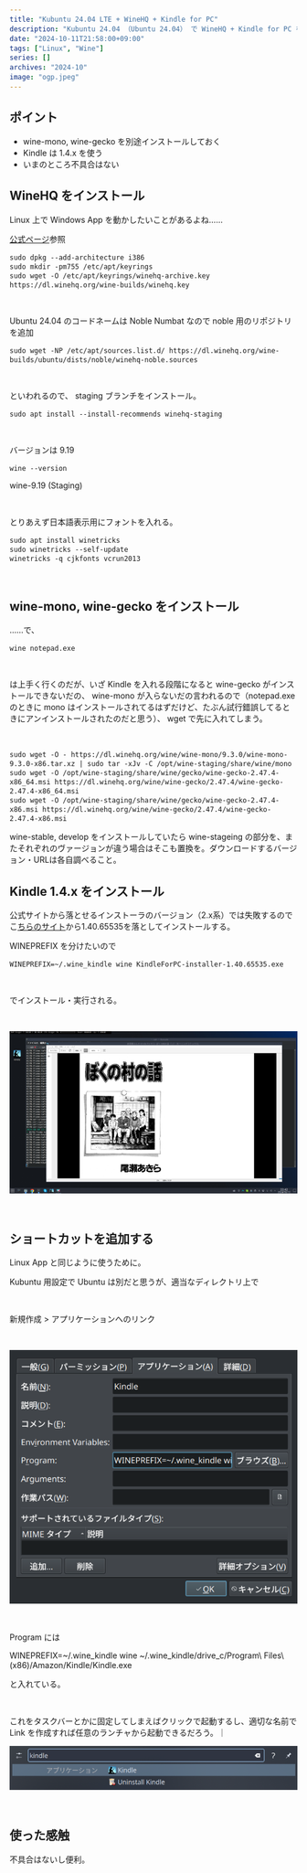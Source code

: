 ```yaml
---
title: "Kubuntu 24.04 LTE + WineHQ + Kindle for PC"
description: "Kubuntu 24.04 （Ubuntu 24.04） で WineHQ + Kindle for PC をインストールする手順 "
date: "2024-10-11T21:58:00+09:00"
tags: ["Linux", "Wine"]
series: []
archives: "2024-10"
image: "ogp.jpeg"
---
```



## ポイント

- wine-mono, wine-gecko を別途インストールしておく
- Kindle は 1.4.x  を使う
- いまのところ不具合はない

## WineHQ をインストール

Linux 上で Windows App を動かしたいことがあるよね……

[公式ページ](https://gitlab.winehq.org/wine/wine/-/wikis/Debian-Ubuntu)参照


```shell
sudo dpkg --add-architecture i386
sudo mkdir -pm755 /etc/apt/keyrings
sudo wget -O /etc/apt/keyrings/winehq-archive.key https://dl.winehq.org/wine-builds/winehq.key

```

<br/>

Ubuntu 24.04 のコードネームは Noble Numbat なので noble 用のリポジトリを追加


```shell
sudo wget -NP /etc/apt/sources.list.d/ https://dl.winehq.org/wine-builds/ubuntu/dists/noble/winehq-noble.sources
```

<br/>

といわれるので、 staging ブランチをインストール。


```shell
sudo apt install --install-recommends winehq-staging
```

<br/>

バージョンは 9.19


```shell
wine --version
```

wine-9.19 (Staging)

<br/>

とりあえず日本語表示用にフォントを入れる。


```shell
sudo apt install winetricks
sudo winetricks --self-update
winetricks -q cjkfonts vcrun2013 

```

<br/>

## wine-mono, wine-gecko をインストール

……で、


```shell
wine notepad.exe
```

<br/>

は上手く行くのだが、いざ Kindle を入れる段階になると wine-gecko がインストールできないだの、 wine-mono が入らないだの言われるので（notepad.exe のときに mono はインストールされてるはずだけど、たぶん試行錯誤してるときにアンインストールされたのだと思う）、 wget で先に入れてしまう。

<br/>


```shell
sudo wget -O - https://dl.winehq.org/wine/wine-mono/9.3.0/wine-mono-9.3.0-x86.tar.xz | sudo tar -xJv -C /opt/wine-staging/share/wine/mono
sudo wget -O /opt/wine-staging/share/wine/gecko/wine-gecko-2.47.4-x86_64.msi https://dl.winehq.org/wine/wine-gecko/2.47.4/wine-gecko-2.47.4-x86_64.msi
sudo wget -O /opt/wine-staging/share/wine/gecko/wine-gecko-2.47.4-x86.msi https://dl.winehq.org/wine/wine-gecko/2.47.4/wine-gecko-2.47.4-x86.msi
```

wine-stable, develop をインストールしていたら wine-stageing の部分を、またそれぞれのヴァージョンが違う場合はそこも置換を。ダウンロードするバージョン・URLは各自調べること。

## Kindle 1.4.x をインストール

公式サイトから落とせるインストーラのバージョン（2.x系）では失敗するのでこ[ちらのサイト](https://kindle-for-pc.en.uptodown.com/windows/versions)から1.40.65535を落としてインストールする。

WINEPREFIX を分けたいので


```shell
WINEPREFIX=~/.wine_kindle wine KindleForPC-installer-1.40.65535.exe
```

<br/>

でインストール・実行される。

<br/>

![Screenshot_20241010_224255](ad9ec2a7.png)

<br/>

## ショートカットを追加する

Linux App と同じように使うために。

Kubuntu 用設定で Ubuntu は別だと思うが、適当なディレクトリ上で

<br/>

新規作成 > アプリケーションへのリンク

<br/>

![2024-10-11_22-46](d20bd4fd.png)

<br/>

Program には

WINEPREFIX=~/.wine_kindle wine ~/.wine_kindle/drive_c/Program\ Files\ \(x86\)/Amazon/Kindle/Kindle.exe

と入れている。

<br/>

これをタスクバーとかに固定してしまえばクリックで起動するし、適切な名前で Link を作成すれば任意のランチャから起動できるだろう。｜

![2024-10-11_22-51](3160fada.png)

<br/>

## 使った感触

不具合はないし便利。
